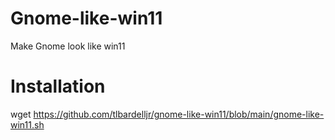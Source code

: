# Gnome-like-win11
Make Gnome look like win11

# Installation
wget https://github.com/tlbardelljr/gnome-like-win11/blob/main/gnome-like-win11.sh

